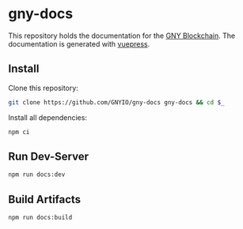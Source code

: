 # gny-docs

This repository holds the documentation for the [GNY Blockchain](https://github.com/gnyio/gny-experiment). The documentation is generated with [vuepress](https://vuepress.vuejs.org).

## Install

Clone this repository:

```bash
git clone https://github.com/GNYIO/gny-docs gny-docs && cd $_
```

Install all dependencies:

```bash
npm ci
```

## Run Dev-Server

```bash
npm run docs:dev
```

## Build Artifacts

```bash
npm run docs:build
```
